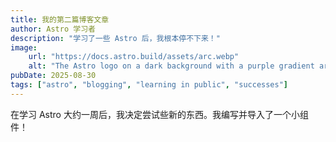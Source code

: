 ```yaml
---
title: 我的第二篇博客文章
author: Astro 学习者
description: "学习了一些 Astro 后，我根本停不下来！"
image:
    url: "https://docs.astro.build/assets/arc.webp"
    alt: "The Astro logo on a dark background with a purple gradient arc."
pubDate: 2025-08-30
tags: ["astro", "blogging", "learning in public", "successes"]
---
```

在学习 Astro 大约一周后，我决定尝试些新的东西。我编写并导入了一个小组件！